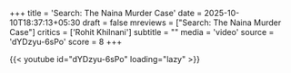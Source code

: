 +++
title = 'Search: The Naina Murder Case'
date = 2025-10-10T18:37:13+05:30
draft = false
mreviews = ["Search: The Naina Murder Case"]
critics = ['Rohit Khilnani']
subtitle = ""
media = 'video'
source = 'dYDzyu-6sPo'
score = 8
+++

{{< youtube id="dYDzyu-6sPo" loading="lazy" >}}
